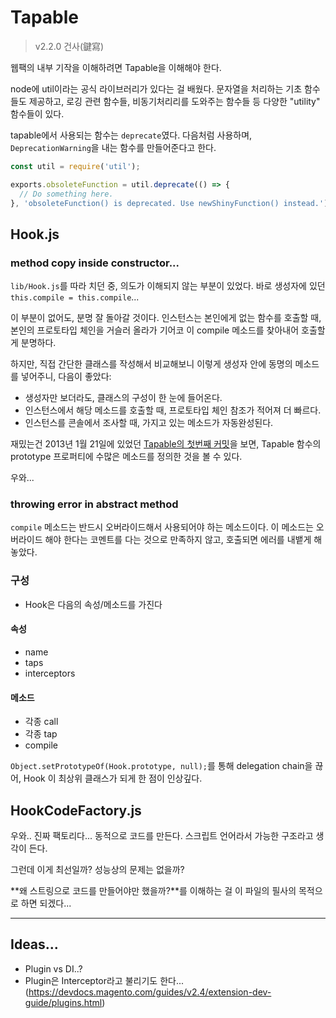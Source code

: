# Tapable
> v2.2.0 건사(鍵寫)

웹팩의 내부 기작을 이해하려면 Tapable을 이해해야 한다.



node에 util이라는 공식 라이브러리가 있다는 걸 배웠다.
문자열을 처리하는 기초 함수들도 제공하고,
로깅 관련 함수들, 비동기처리리를 도와주는 함수들 등 다양한 "utility" 함수들이 있다.

tapable에서 사용되는 함수는 `deprecate`였다.
다음처럼 사용하며, `DeprecationWarning`을 내는 함수를 만들어준다고 한다.

```js
const util = require('util');

exports.obsoleteFunction = util.deprecate(() => {
  // Do something here.
}, 'obsoleteFunction() is deprecated. Use newShinyFunction() instead.');
```


## Hook.js
### method copy inside constructor...

`lib/Hook.js`를 따라 치던 중, 의도가 이해되지 않는 부분이 있었다.
바로 생성자에 있던 `this.compile = this.compile`...

이 부분이 없어도, 분명 잘 돌아갈 것이다.
인스턴스는 본인에게 없는 함수를 호출할 때,
본인의 프로토타입 체인을 거슬러 올라가 기어코 이 compile 메소드를
찾아내어 호출할 게 분명하다.

하지만, 직접 간단한 클래스를 작성해서 비교해보니
이렇게 생성자 안에 동명의 메소드를 넣어주니, 다음이 좋았다:

- 생성자만 보더라도, 클래스의 구성이 한 눈에 들어온다.
- 인스턴스에서 해당 메소드를 호출할 때, 프로토타입 체인 참조가 적어져 더 빠르다.
- 인스턴스를 콘솔에서 조사할 때, 가지고 있는 메소드가 자동완성된다.


재밌는건 2013년 1월 21일에 있었던 [Tapable의 첫번째 커밋](https://github.com/webpack/tapable/commit/0324ba6caa7787f9cb8b95120577a3c8aa72b6fc)을 보면,
Tapable 함수의 prototype 프로퍼티에 수많은 메소드를 정의한 것을 볼 수 있다.

우와...



### throwing error in abstract method

`compile` 메소드는 반드시 오버라이드해서 사용되어야 하는 메소드이다.
이 메소드는 오버라이드 해야 한다는 코멘트를 다는 것으로 만족하지 않고,
호출되면 에러를 내뱉게 해놓았다.

### 구성
- Hook은 다음의 속성/메소드를 가진다

#### 속성
  - name
  - taps
  - interceptors
#### 메소드
  - 각종 call
  - 각종 tap
  - compile

`Object.setPrototypeOf(Hook.prototype, null);`를 통해 delegation chain을 끊어,
Hook 이 최상위 클래스가 되게 한 점이 인상깊다.


## HookCodeFactory.js

우와.. 진짜 팩토리다... 
동적으로 코드를 만든다.
스크립트 언어라서 가능한 구조라고 생각이 든다.

그런데 이게 최선일까?
성능상의 문제는 없을까?

**왜 스트링으로 코드를 만들어야만 했을까?**를 이해하는 걸
이 파일의 필사의 목적으로 하면 되겠다...



---
## Ideas...

- Plugin vs DI..?
- Plugin은 Interceptor라고 불리기도 한다... (https://devdocs.magento.com/guides/v2.4/extension-dev-guide/plugins.html)






